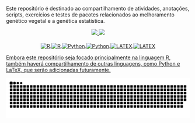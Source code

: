 Este repositório é destinado ao compartilhamento de atividades, anotações, scripts, exercícios e testes de pacotes relacionados ao melhoramento genético vegetal e a genética estatística. 

<div align="center">
<a href="https://github.com/Amatiussi"> 
    <img height="150em" src="https://github-readme-stats.vercel.app/api?username=Amatiussi&count_private=true&include_all_commits=true&show_icons=true&theme=dracula&hide_border=false&show_owner=true"/>
    <img height="130em" src="https://github-readme-stats.vercel.app/api/top-langs/?username=Amatiussi&theme=dracula&hide_border=false&&layout=compact"/>
</div>


<div align="center" style="display: inline_block"><br>
  <img align="center" alt="R" height="40" width="40" src="https://cdn.jsdelivr.net/gh/devicons/devicon@latest/icons/r/r-original.svg"/>
  <img align="center" alt="R" height="30" width="40" src="https://cdn.jsdelivr.net/gh/devicons/devicon@latest/icons/rstudio/rstudio-original.svg"/>
  <img align="center" alt="Python" height="40" width="40" src="https://cdn.jsdelivr.net/gh/devicons/devicon@latest/icons/python/python-original.svg"/>
  <img align="center" alt="Python" height="30" width="40" src="https://cdn.jsdelivr.net/gh/devicons/devicon@latest/icons/spyder/spyder-original.svg"/>
    <img align="center" alt="LATEX" height="30" width="35" src="https://icongr.am/entypo/bar-graph.svg?size=128&color=ffffff"></img>
  <img align="center" alt="LATEX" height="50" width="50" src="https://devicon-website.vercel.app/api/latex/original.svg?color=%23FFFFFF"></img>
</div>

Embora este repositório seja focado principalmente na linguagem R, também haverá compartilhamento de outras linguagens, como Python e LaTeX, que serão adicionadas futuramente.


![Snake animation](https://github.com/Amatiussi/Amatiussi/blob/output/github-contribution-grid-snake.svg)

